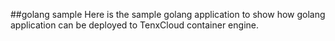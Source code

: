 ##golang sample
Here is the sample golang application to show how golang application can be deployed to TenxCloud container engine.

